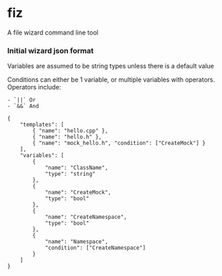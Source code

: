 # fiz
A file wizard command line tool

### Initial wizard json format

Variables are assumed to be string types unless there is a default value

Conditions can either be 1 variable, or multiple variables with operators. Operators include:

    - `||` Or
    - `&&` And


```
{
    "templates": [
        { "name": "hello.cpp" },
        { "name": "hello.h" },
        { "name": "mock_hello.h", "condition": ["CreateMock"] }
    ],
    "variables": [
        {
            "name": "ClassName",
            "type": "string"
        },
        {
            "name": "CreateMock",
            "type": "bool"
        },
        {
            "name": "CreateNamespace",
            "type": "bool"
        },
        {
            "name": "Namespace",
            "condition": ["CreateNamespace"]
        }
    ]
}
```
